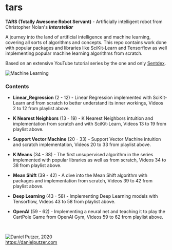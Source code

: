 # tars

**TARS (Totally Awesome Robot Servant)** - Artificially intelligent robot from Christopher Nolan's ***Interstellar***

A journey into the land of artificial intelligence and machine learning, covering all sorts of algorithms and concepts. This repo contains work done with popular packages and libraries like SciKit-Learn and Tensorflow as well implementing popular machine learning algorithms from scratch.

Based on an extensive YouTube tutorial series by the one and only [Sentdex](https://www.youtube.com/playlist?list=PLQVvvaa0QuDfKTOs3Keq_kaG2P55YRn5v).

![Machine Learning](https://user-images.githubusercontent.com/25454503/87912115-0e657e80-ca6d-11ea-9c09-14881632cc53.png)

### Contents
- **Linear_Regression** (2 - 12) - Linear Regression implemented with SciKit-Learn and from scratch to better understand its inner workings, Videos 2 to 12 from playlist above.

- **K Nearest Neighbors** (13 - 19) - K Nearest Neighbors intuition and implementation from scratch and with SciKit-Learn, Videos 13 to 19 from playlist above.

- **Support Vector Machine** (20 - 33) - Support Vector Machine intuition and scratch implementation, Videos 20 to 33 from playlist above.

- **K Means** (34 - 38) - The first unsupervised algorithm in the series implemented with popular libraries as well as from scratch, Videos 34 to 38 from playlist above.

- **Mean Shift** (39 - 42) - A dive into the Mean Shift algorithm with packages and implementation from scratch, Videos 39 to 42 from playlist above.

- **Deep Learning** (43 - 58) - Implementing Deep Learning models with Tensorflow, Videos 43 to 58 from playlist above.

- **OpenAI** (59 - 62) - Implementing a neural net and teaching it to play the CartPole Game from OpenAI Gym, Videos 59 to 62 from playlist above.


&nbsp;

![Daniel Putzer, 2020](https://i.ibb.co/LSxTsY3/dan.png "Daniel Putzer, 2020")  
<https://danielputzer.com>
